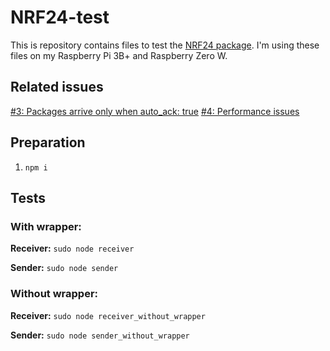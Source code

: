 # NRF24-test

This is repository contains files to test the [NRF24 package](https://github.com/ludiazv/node-nrf24). I'm using these files on my Raspberry Pi 3B+ and Raspberry Zero W.

## Related issues

[#3: Packages arrive only when auto_ack: true](https://github.com/ludiazv/node-nrf24/issues/3)
[#4: Performance issues](https://github.com/ludiazv/node-nrf24/issues/4)

## Preparation

1. `npm i`

## Tests

### With wrapper:
**Receiver:**
`sudo node receiver`

**Sender:**
`sudo node sender`

### Without wrapper:
**Receiver:**
`sudo node receiver_without_wrapper`

**Sender:**
`sudo node sender_without_wrapper`